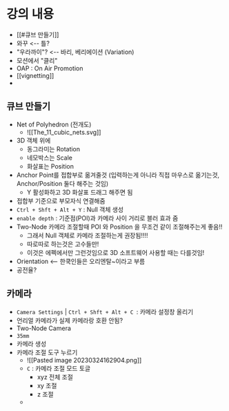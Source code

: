 # 강의 내용
- [[#큐브 만들기]]
- 와꾸 <-- 틀?
- "우라까이"? <-- 바리, 베리에이션 (Variation)
- 모션에서 "클리"
- OAP : On Air Promotion
- [[vignetting]]
- 

## 큐브 만들기
- Net of Polyhedron (전개도)
	- ![[The_11_cubic_nets.svg]]
- 3D 객체 위에
	- 동그라미는 Rotation
	- 네모박스는 Scale
	- 화살표는 Position
- Anchor Point를 접합부로 옮겨줄것 (입력하는게 아니라 직접 마우스로 옮기는것, Anchor/Position 둘다 해주는 것임)
	- Y  활성화하고 3D 화살표 드래그 해주면 됨
- 접합부 기준으로 부모자식 연결해줌
- `Ctrl + Shft + Alt + Y` : Null 객체 생성
- `enable depth` : 기준점(POI)과 카메라 사이 거리로 블러 효과 줌
- Two-Node 카메라 조절할때 POI 와 Position 을 무조건 같이 조절해주는게 좋음!!
	- 그래서 Null 객체로 카메라 조절하는게 권장됨!!!!
	- 따로따로 하는것은 고수들만!
	- 이것은 에펙에서만 그런것임으로 3D 소프트웨어 사용할 때는 다를것임!
- Orientation <-- 한쿡인들은 오리엔탈~이라고 부름
- 공전율?

## 카메라
- `Camera Settings` | `Ctrl + Shft + Alt + C `: 카메라 설정창 올리기
- 언리얼 카메라가 실제 카메라랑 호환 안됨?
- Two-Node Camera
- `35mm`
- 카메라 생성
- 카메라 조절 도구 누르기
	- ![[Pasted image 20230324162904.png]]
	- `C` : 카메라 조절 모드 토글
		- xyz 전체 조절
		- xy 조절
		- z 조절
	- 